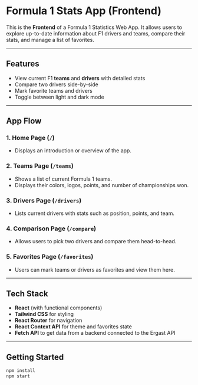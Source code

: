 # Formula 1 Stats App (Frontend)

This is the **Frontend** of a Formula 1 Statistics Web App. It allows users to explore up-to-date information about F1 drivers and teams, compare their stats, and manage a list of favorites.

---

## Features

- View current F1 **teams** and **drivers** with detailed stats
- Compare two drivers side-by-side
- Mark favorite teams and drivers
- Toggle between light and dark mode

---

## App Flow

### 1. **Home Page (`/`)**
- Displays an introduction or overview of the app.
  
### 2. **Teams Page (`/teams`)**
- Shows a list of current Formula 1 teams.
- Displays their colors, logos, points, and number of championships won.

### 3. **Drivers Page (`/drivers`)**
- Lists current drivers with stats such as position, points, and team.

### 4. **Comparison Page (`/compare`)**
- Allows users to pick two drivers and compare them head-to-head.

### 5. **Favorites Page (`/favorites`)**
- Users can mark teams or drivers as favorites and view them here.

---

## Tech Stack

- **React** (with functional components)
- **Tailwind CSS** for styling
- **React Router** for navigation
- **React Context API** for theme and favorites state
- **Fetch API** to get data from a backend connected to the Ergast API

---

## Getting Started

```bash
npm install
npm start
